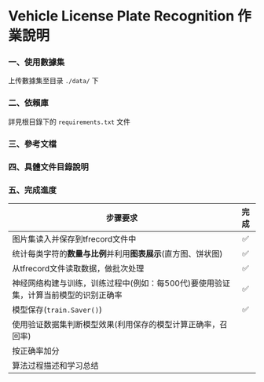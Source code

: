 # Vehicle License Plate Recognition 作業說明

### 一、使用數據集

上传數據集至目录 ```./data/``` 下

### 二、依賴庫

詳見根目錄下的 ```requirements.txt``` 文件

### 三、參考文檔

### 四、具體文件目錄說明

### 五、完成進度
| 步骤要求                                                                            | 完成  |
| ----------------------------------------------------------------------------------- | :---: |
| 图片集读入并保存到tfrecord文件中                                                    |  ✅   |
| 统计每类字符的**数量与比例**并利用**图表展示**(直方图、饼状图)                      |     ✅  |
| 从tfrecord文件读取数据，做批次处理                                                  | ✅    |
| 神经网络构建与训练，训练过程中(例如：每500代)要使用验证集，计算当前模型的识别正确率 |  ✅   |
| 模型保存(`train.Saver()`)                                                           |   ✅  |
| 使用验证数据集判断模型效果(利用保存的模型计算正确率，召回率)                        |     |
| 按正确率加分                                                                        |  |
| 算法过程描述和学习总结                                                              |   |